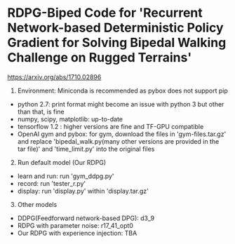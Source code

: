 # RDPG-Biped Code for 'Recurrent Network-based Deterministic Policy Gradient for Solving Bipedal Walking Challenge on Rugged Terrains'
https://arxiv.org/abs/1710.02896

1) Environment: Miniconda is recommended as pybox does not support pip
- python 2.7: print format might become an issue with python 3 but other than that, is fine
- numpy, scipy, matplotlib: up-to-date
- tensorflow 1.2 : higher versions are fine and TF-GPU compatible
- OpenAI gym and pybox: for gym, download the files in 'gym-files.tar.gz' and replace 'bipedal_walk.py(many other versions are provided in the tar file)' and 'time_limit.py' into the original files

2) Run default model (Our RDPG)
- learn and run: run 'gym_ddpg.py'
- record: run 'tester_r.py'
- display: run 'display.py' within 'display.tar.gz'

3) Other models
- DDPG(Feedforward network-based DPG): d3_9
- RDPG with parameter noise: r17_41_opt0
- Our RDPG with experience injection: TBA
